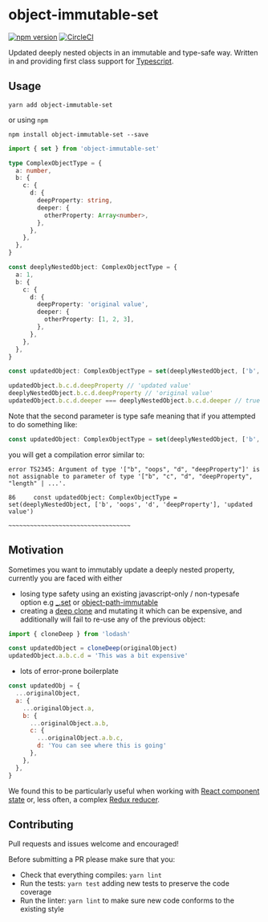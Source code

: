 # object-immutable-set

[![npm version](https://badge.fury.io/js/object-immutable-set.svg)](https://badge.fury.io/js/object-immutable-set)
[![CircleCI](https://circleci.com/gh/Dean177/object-immutable-set.svg?style=shield)](https://circleci.com/gh/Dean177/object-immutable-set)

Updated deeply nested objects in an immutable and type-safe way. Written in and providing first class support for [Typescript](https://www.typescriptlang.org/).

## Usage

`yarn add object-immutable-set` 

or using `npm` 

`npm install object-immutable-set --save`

```typescript
import { set } from 'object-immutable-set'

type ComplexObjectType = {
  a: number,
  b: {
    c: {
      d: {
        deepProperty: string,
        deeper: {
          otherProperty: Array<number>,
        },
      },
    },
  },
}

const deeplyNestedObject: ComplexObjectType = {
  a: 1,
  b: {
    c: {
      d: {
        deepProperty: 'original value',
        deeper: {
          otherProperty: [1, 2, 3],
        },
      },
    },
  },
}

const updatedObject: ComplexObjectType = set(deeplyNestedObject, ['b', 'c', 'd', 'deepProperty'], 'updated value')

updatedObject.b.c.d.deepProperty // 'updated value'
deeplyNestedObject.b.c.d.deepProperty // 'original value'
updatedObject.b.c.d.deeper === deeplyNestedObject.b.c.d.deeper // true 

```

Note that the second parameter is type safe meaning that if you attempted to do something like:

```typescript
const updatedObject: ComplexObjectType = set(deeplyNestedObject, ['b', 'oops', 'd', 'deepProperty'], 'updated value')

```

you will get a compilation error similar to:

```
error TS2345: Argument of type '["b", "oops", "d", "deepProperty"]' is not assignable to parameter of type '["b", "c", "d", "deepProperty", "length" | ...'.
  
86     const updatedObject: ComplexObjectType = set(deeplyNestedObject, ['b', 'oops', 'd', 'deepProperty'], 'updated value')
                                                                        ~~~~~~~~~~~~~~~~~~~~~~~~~~~~~~~~~~

```


## Motivation

Sometimes you want to immutably update a deeply nested property, currently you are faced with either
- losing type safety using an existing javascript-only / non-typesafe option e.g [_.set](https://lodash.com/docs/4.17.4#set) or [object-path-immutable](https://www.npmjs.com/package/object-path-immutable)
- creating a [deep clone](https://lodash.com/docs/4.17.4#cloneDeep) and mutating it which can be expensive, and additionally will fail to re-use any of the previous object:

```javascript
import { cloneDeep } from 'lodash'

const updatedObject = cloneDeep(originalObject)
updatedObject.a.b.c.d = 'This was a bit expensive'
```

- lots of error-prone boilerplate

```javascript
const updatedObj = {
  ...originalObject,
  a: {
    ...originalObject.a,
    b: {
      ...originalObject.a.b,
      c: {
        ...originalObject.a.b.c,
        d: 'You can see where this is going'
      },
    },
  },
}

```

We found this to be particularly useful when working with [React component state](https://reactjs.org/docs/state-and-lifecycle.html) or, less often, a complex [Redux reducer](https://redux.js.org/docs/basics/Reducers.html).

## Contributing

Pull requests and issues welcome and encouraged! 

Before submitting a PR please make sure that you:
- Check that everything compiles: `yarn lint`
- Run the tests: `yarn test` adding new tests to preserve the code coverage
- Run the linter: `yarn lint` to make sure new code conforms to the existing style
